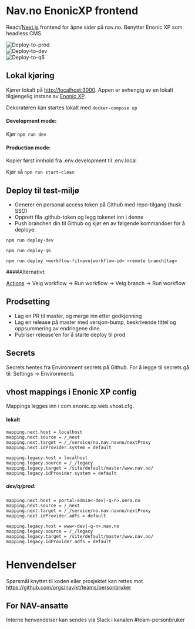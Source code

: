 # Nav.no EnonicXP frontend

React/[Next.js](https://nextjs.org/) frontend for åpne sider på nav.no. Benytter Enonic XP som headless CMS.

![Deploy-to-prod](https://github.com/navikt/nav-enonicxp-frontend/workflows/Deploy-to-prod/badge.svg) <br>
![Deploy-to-dev](https://github.com/navikt/nav-enonicxp-frontend/workflows/Deploy-to-dev/badge.svg) <br>
![Deploy-to-q6](https://github.com/navikt/nav-enonicxp-frontend/workflows/Deploy-to-q6/badge.svg)

## Lokal kjøring

Kjører lokalt på [http://localhost:3000](http://localhost:3000). Appen er avhengig av en
lokalt tilgjengelig instans av [Enonic XP](https://github.com/navikt/nav-enonicxp).

Dekoratøren kan startes lokalt med `docker-compose up`

#### Development mode:

Kjør `npm run dev`

#### Production mode:

Kopier først innhold fra .env.development til .env.local

Kjør så `npm run start-clean`

## Deploy til test-miljø

-   Generer en personal access token på Github med repo-tilgang (husk SSO)
-   Opprett fila .github-token og legg tokenet inn i denne
-   Push branchen din til Github og kjør en av følgende kommandoer for å deploye:

`npm run deploy-dev`

`npm run deploy-q6`

`npm run deploy <workflow-filnavn|workflow-id> <remote branch|tag>`

####Alternativt:

[Actions](https://github.com/navikt/nav-enonicxp-frontend/actions) -> Velg workflow -> Run workflow -> Velg branch -> Run workflow

## Prodsetting

-   Lag en PR til master, og merge inn etter godkjenning
-   Lag en release på master med versjon-bump, beskrivende tittel og oppsummering av endringene dine
-   Publiser release'en for å starte deploy til prod

## Secrets

Secrets hentes fra Environment secrets på Github. For å legge til secrets gå til: Settings -> Environments

## vhost mappings i Enonic XP config

Mappings legges inn i com.enonic.xp.web.vhost.cfg.

#### lokalt

```
mapping.next.host = localhost
mapping.next.source = /_next
mapping.next.target = /_/service/no.nav.navno/nextProxy
mapping.next.idProvider.system = default

mapping.legacy.host = localhost
mapping.legacy.source = /_/legacy
mapping.legacy.target = /site/default/master/www.nav.no/
mapping.legacy.idProvider.system = default
```

##### dev/q/prod:

```
mapping.next.host = portal-admin<-dev|-q-n>.oera.no
mapping.next.source = /_next
mapping.next.target = /_/service/no.nav.navno/nextProxy
mapping.next.idProvider.adfs = default

mapping.legacy.host = www<-dev|-q-n>.nav.no
mapping.legacy.source = /_/legacy
mapping.legacy.target = /site/default/master/www.nav.no/
mapping.legacy.idProvider.adfs = default
```

# Henvendelser

Spørsmål knyttet til koden eller prosjektet kan rettes mot https://github.com/orgs/navikt/teams/personbruker

## For NAV-ansatte

Interne henvendelser kan sendes via Slack i kanalen #team-personbruker
